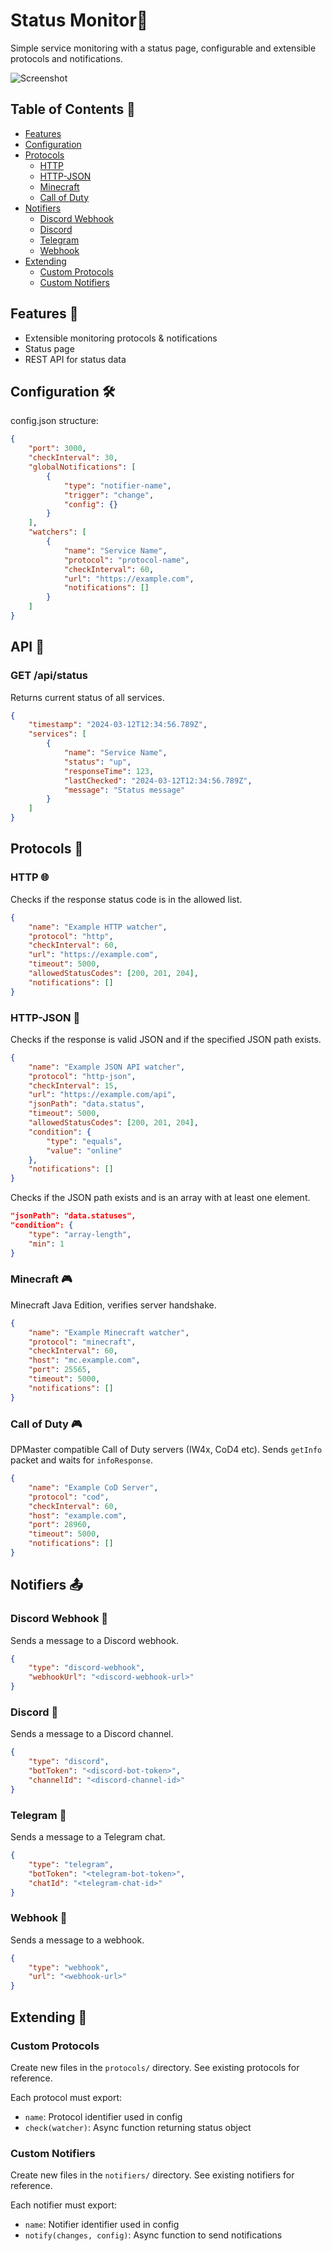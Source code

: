 # Status Monitor🚦

Simple service monitoring with a status page, configurable and extensible protocols and notifications.

![Screenshot](.github/assets/screenshot.png)

## Table of Contents 📑
- [Features](#features-)
- [Configuration](#configuration-)
- [Protocols](#protocols-)
  - [HTTP](#http-)
  - [HTTP-JSON](#http-json-)
  - [Minecraft](#minecraft-)
  - [Call of Duty](#call-of-duty-)
- [Notifiers](#notifiers-)
  - [Discord Webhook](#discord-webhook-)
  - [Discord](#discord-)
  - [Telegram](#telegram-)
  - [Webhook](#webhook-)
- [Extending](#extending-)
  - [Custom Protocols](#custom-protocols)
  - [Custom Notifiers](#custom-notifiers)

## Features 🚀
- Extensible monitoring protocols & notifications
- Status page
- REST API for status data

## Configuration 🛠

config.json structure:

```json
{
    "port": 3000,
    "checkInterval": 30,
    "globalNotifications": [
        {
            "type": "notifier-name",
            "trigger": "change",
            "config": {}
        }
    ],
    "watchers": [
        {
            "name": "Service Name",
            "protocol": "protocol-name",
            "checkInterval": 60,
            "url": "https://example.com",
            "notifications": []
        }
    ]
}
```

## API 📡

### GET /api/status
Returns current status of all services.

```json
{
    "timestamp": "2024-03-12T12:34:56.789Z",
    "services": [
        {
            "name": "Service Name",
            "status": "up",
            "responseTime": 123,
            "lastChecked": "2024-03-12T12:34:56.789Z",
            "message": "Status message"
        }
    ]
}
```

## Protocols 📡

### HTTP 🌐

Checks if the response status code is in the allowed list.
```json
{
    "name": "Example HTTP watcher",
    "protocol": "http",
    "checkInterval": 60,
    "url": "https://example.com",
    "timeout": 5000,
    "allowedStatusCodes": [200, 201, 204],
    "notifications": []
}
```

### HTTP-JSON 📄

Checks if the response is valid JSON and if the specified JSON path exists.
```json
{
    "name": "Example JSON API watcher",
    "protocol": "http-json",
    "checkInterval": 15,
    "url": "https://example.com/api",
    "jsonPath": "data.status",
    "timeout": 5000,
    "allowedStatusCodes": [200, 201, 204],
    "condition": {
        "type": "equals",
        "value": "online"
    },
    "notifications": []
}
```

Checks if the JSON path exists and is an array with at least one element.
```json
"jsonPath": "data.statuses",
"condition": {
    "type": "array-length",
    "min": 1
}
```

### Minecraft 🎮

Minecraft Java Edition, verifies server handshake.
```json
{
    "name": "Example Minecraft watcher",
    "protocol": "minecraft",
    "checkInterval": 60,
    "host": "mc.example.com",
    "port": 25565,
    "timeout": 5000,
    "notifications": []
}
```

### Call of Duty 🎮

DPMaster compatible Call of Duty servers (IW4x, CoD4 etc). Sends `getInfo` packet and waits for `infoResponse`.

```json
{
    "name": "Example CoD Server",
    "protocol": "cod",
    "checkInterval": 60,
    "host": "example.com",
    "port": 28960,
    "timeout": 5000,
    "notifications": []
}
```

## Notifiers 📤

### Discord Webhook 📨

Sends a message to a Discord webhook.
```json
{
    "type": "discord-webhook",
    "webhookUrl": "<discord-webhook-url>"
}
```

### Discord 📨

Sends a message to a Discord channel.
```json
{
    "type": "discord",
    "botToken": "<discord-bot-token>",
    "channelId": "<discord-channel-id>"
}
```

### Telegram 📨

Sends a message to a Telegram chat.
```json
{
    "type": "telegram",
    "botToken": "<telegram-bot-token>",
    "chatId": "<telegram-chat-id>"
}
```

### Webhook 📨

Sends a message to a webhook.
```json
{
    "type": "webhook",
    "url": "<webhook-url>"
}
```

## Extending 🔧

### Custom Protocols
Create new files in the `protocols/` directory. See existing protocols for reference.

Each protocol must export:
- `name`: Protocol identifier used in config
- `check(watcher)`: Async function returning status object

### Custom Notifiers
Create new files in the `notifiers/` directory. See existing notifiers for reference.

Each notifier must export:
- `name`: Notifier identifier used in config
- `notify(changes, config)`: Async function to send notifications

